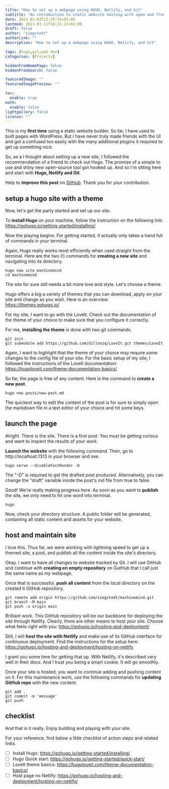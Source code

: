 ```yaml
---
title: "How to set up a webpage using HUGO, Netlify, and Git"
subtitle: "An introduction to static website hosting with open and free resources"
date: 2021-01-03T12:29:51+01:00
lastmod: 2021-01-11T18:21:23+01:00
draft: false
author: "siegstedt"
authorLink: ""
description: "How to set up a webpage using HUGO, Netlify, and Git"

tags: [hugo,git,web dev]
categories: [Projects]

hiddenFromHomePage: false
hiddenFromSearch: false

featuredImage: ""
featuredImagePreview: ""

toc:
  enable: true
math:
  enable: false
lightgallery: false
license: ""
---
```


This is my **first time** using a static website builder. So far, I have used to built pages with WordPress. But I have never truly made friends with the UI and got a confused too easily with the many additional plugins it required to get up something nice.

So, as a I thought about setting up a new site, I followed the recommendation of a friend to check out Hugo. The promise of a simple to use and shiny new open-source tool got hooked up. And so I'm sitting here and start with **Hugo, Netlify and Git**.

<!--more-->

Help to **improve this post** on [GitHub](https://github.com/siegstedt/machinemind/blob/main/content/posts/how-to-set-up-hugo-and-netlify.md). Thank you for your contribution.

## setup a hugo site with a theme

Now, let's get the party started and set up our site. 

To **install Hugo** on your machine, follow the instruction on the following link: https://gohugo.io/getting-started/installing/

Now the playing begins. For getting started, it actually only takes a hand full of commands in your terminal.

Again, Hugo really works most efficiently when used straight from the terminal. Here are the two (!) commands for **creating a new site** and navigating into its directory.

```
hugo new site machinemind
cd machinemind
```

The site for sure still needs a bit more love and style. Let's choose a theme.

Hugo offers a big a variety of themes that you can download, apply on your site and change as you wish. Here is an overview: https://themes.gohugo.io/

For my site, I want to go with the LoveIt. Check out the documentation of the theme of your choice to make sure that you configure it correctly.

For me, **installing the theme** is done with two git commands.

```
git init
git submodule add https://github.com/dillonzq/LoveIt.git themes/LoveIt
```

Again, I want to highlight that the theme of your choice may require some changes to the config file of your site. For the basic setup of my site, I followed the instructions of the LoveIt documentation: https://hugoloveit.com/theme-documentation-basics/

So far, the page is free of any content. Here is the command to **create a new post**.

```
hugo new posts/new-post.md
```

The quickest way to edit the content of the post is for sure to simply open the markdown file in a text editor of your choice and hit some keys.

## launch the page

Alright. There is the site. There is a first post. You must be getting curious and want to inspect the results of your work.

**Launch the website** with the following command. Then, go to http://localhost:1313 in your browser and see.

```
hugo serve --disableFastRender -D
```

The "-D" is required to get the drafted post produced. Alternatively, you can change the "draft" variable inside the post's md file from true to false.

Good! We're really making progress here. As soon as you want to **publish** the site, we only need to hit one word into terminal. 

```
hugo
```
Now, check your directory structure. A public folder will be generated, containing all static content and assets for your website. 

## host and maintain site

I love this. Thus far, we were working with lightning speed to get up a themed site, a post, and publish all the content inside the site's directory.

Okay. I want to have all changes to website tracked by Git. I will use GitHub and continue with **creating en empty repository** on GutHub that I call just the same name as my webpage.

Once that is successful, **push all content** from the local directory on the  created it GitHub repository.

```
git remote add origin https://github.com/siegstedt/machinemind.git
git branch -M main
git push -u origin main
```

Brilliant work. This GitHub repository will be our backbone for deploying the site through Netlify. Clearly, there are other means to host your site. Choose what feels right with you: https://gohugo.io/hosting-and-deployment/

Still, I will **host the site with Netlify** and make use of its GitHub interface for continuous deployment. Find the instructions for the setup here: https://gohugo.io/hosting-and-deployment/hosting-on-netlify

I grant you some time for getting that up. With Netlify, it's described very well in their docs. And I trust you being a smart cookie. It will go smoothly.

Once your site is hosted, you want to continue adding and pushing content on it. For this maintenance work, use the following commands for **updating GitHub repo** with the new content.

```
git add .
git commit -m 'message'
git push
```

## checklist

And that is it really. Enjoy building and playing with your site.

For your reference, find below a little checklist of action steps and related links.

- [ ] Install Hugo: https://gohugo.io/getting-started/installing/
- [ ] Hugo Quick start: https://gohugo.io/getting-started/quick-start/
- [ ] LoveIt theme basics: https://hugoloveit.com/theme-documentation-basics/
- [ ] Host page no Netlify: https://gohugo.io/hosting-and-deployment/hosting-on-netlify/